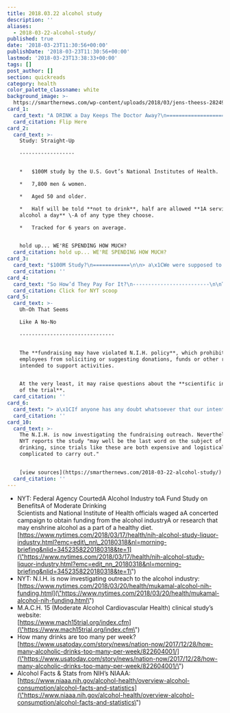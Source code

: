 ```yaml
---
title: 2018.03.22 alcohol study
description: ''
aliases:
  - 2018-03-22-alcohol-study/
published: true
date: '2018-03-23T11:30:56+00:00'
publishDate: '2018-03-23T11:30:56+00:00'
lastmod: '2018-03-23T13:38:33+00:00'
tags: []
post_author: []
section: quickreads
category: health
color_palette_classname: white
background_image: >-
  https://smarthernews.com/wp-content/uploads/2018/03/jens-theess-28249-unsplash-scaled.jpg
card_1:
  card_text: "A DRINK a Day Keeps The Doctor Away?\n====================================\n\nCan alcohol prevent heart attacks & strokes?\n--------------------------------------------\n\nNew gova\x19t study may once and for all set the record straight about whether or not a drink a day is good for youa|But ita\x19s not without a splash of controversy.\n\nFlip Here"
  card_citation: Flip Here
card_2:
  card_text: >-
    Study: Straight-Up

    ------------------


    *   $100M study by the U.S. Govt’s National Institutes of Health.

    *   7,800 men & women.

    *   Aged 50 and older.

    *   Half will be told **not to drink**, half are allowed **1A serving of
    alcohol a day** \-A of any type they choose.

    *   Tracked for 6 years on average.


    hold up... WE'RE SPENDING HOW MUCH?
  card_citation: hold up... WE'RE SPENDING HOW MUCH?
card_3:
  card_text: "$100M Study?\n============\n\n> a\x1CWe were supposed to be preventing alcoholism, so to spend that kind of money on research for a possible good use of alcohol was something that would never fly.”\n> \n> Dr. Lorraine Gunzerath, Retired from NIH's National Institute on Alcohol Abuse and Alcohol to NYT, 3/17/18"
  card_citation: ''
card_4:
  card_text: "So How’d They Pay For It?\n-------------------------\n\nTurns outA 5 large beer and liquor companies a\x14 **Anheuser-Busch InBev**, **Heineken**, **Carlsberg**, **Diageo**A & **Pernod Ricard** a\x14 agreed to contribute **$67M of the $100M** cost of the study.\n\nN.I.H. courted the alcohol industry for donations, according to the NYT.\n\n[Click for NYT scoop](https://www.nytimes.com/2018/03/17/health/nih-alcohol-study-liquor-industry.html?emc=edit_nn_20180318&nl=morning-briefing&nlid=3452358220180318&te=1)"
  card_citation: Click for NYT scoop
card_5:
  card_text: >-
    Uh-Oh That Seems  

    Like A No-No

    -------------------------------


    The **fundraising may have violated N.I.H. policy**, which prohibits
    employees from soliciting or suggesting donations, funds or other resources
    intended to support activities.


    At the very least, it may raise questions about the **scientific integrity
    of the trial**.
  card_citation: ''
card_6:
  card_text: "> a\x1CIf anyone has any doubt whatsoever that our intent is to provide the most accurate and precise description of our findings, they are sorely mistaken.”\n> \n> Dr. Kenneth Mukamal, Lead Investigator of the Study & Assoc. Professor of medicine at Harvard Medical School to NYT, 03/17/18"
  card_citation: ''
card_10:
  card_text: >-
    The N.I.H. is now investigating the fundraising outreach. Nevertheless, the
    NYT reports the study "may well be the last word on the subject of moderate
    drinking, since trials like these are both expensive and logistically
    complicated to carry out."


    [view sources](https://smarthernews.com/2018-03-22-alcohol-study/)
  card_citation: ''
---
```

*   NYT: Federal Agency CourtedA Alcohol Industry toA Fund Study on BenefitsA of Moderate Drinking  
    Scientists and National Institute of Health officials waged aA concerted campaign to obtain funding from the alcohol industryA or research that may enshrine alcohol as a part of a healthy diet.  
    [https://www.nytimes.com/2018/03/17/health/nih-alcohol-study-liquor-industry.html?emc=edit\_nn\_20180318&nl=morning-briefing&nlid=3452358220180318&te=1](\"https://www.nytimes.com/2018/03/17/health/nih-alcohol-study-liquor-industry.html?emc=edit_nn_20180318&nl=morning-briefing&nlid=3452358220180318&te=1\")
*   NYT: N.I.H. is now investigating outreach to the alcohol industry: [https://www.nytimes.com/2018/03/20/health/mukamal-alcohol-nih-funding.html](\"https://www.nytimes.com/2018/03/20/health/mukamal-alcohol-nih-funding.html\")
*   M.A.C.H. 15 (Moderate Alcohol Cardiovascular Health) clinical study’s website:  
    [https://www.mach15trial.org/index.cfm](\"https://www.mach15trial.org/index.cfm\")
*   How many drinks are too many per week? [https://www.usatoday.com/story/news/nation-now/2017/12/28/how-many-alcoholic-drinks-too-many-per-week/822604001/](\"https://www.usatoday.com/story/news/nation-now/2017/12/28/how-many-alcoholic-drinks-too-many-per-week/822604001/\")
*   Alcohol Facts & Stats from NIH’s NIAAA: [https://www.niaaa.nih.gov/alcohol-health/overview-alcohol-consumption/alcohol-facts-and-statistics](\"https://www.niaaa.nih.gov/alcohol-health/overview-alcohol-consumption/alcohol-facts-and-statistics\")